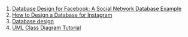 1. [Database Design for Facebook: A Social Network Database Example](https://youtu.be/sougyTO_Wjw)
1. [How to Design a Database for Instagram](https://youtu.be/i_1CbyzzlDk)
1. [Database design](https://youtube.com/playlist?list=PL_c9BZzLwBRK0Pc28IdvPQizD2mJlgoID)
1. [UML Class Diagram Tutorial](https://youtu.be/UI6lqHOVHic)
